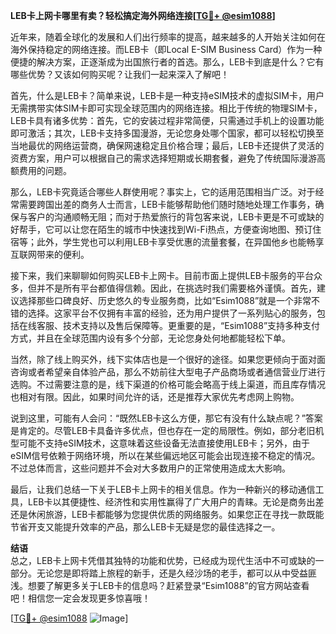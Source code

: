 **LEB卡上网卡哪里有卖？轻松搞定海外网络连接[[TG💪+ @esim1088](https://t.me/s/esim1088)]**

近年来，随着全球化的发展和人们出行频率的提高，越来越多的人开始关注如何在海外保持稳定的网络连接。而LEB卡（即Local E-SIM Business Card）作为一种便捷的解决方案，正逐渐成为出国旅行者的首选。那么，LEB卡到底是什么？它有哪些优势？又该如何购买呢？让我们一起来深入了解吧！

首先，什么是LEB卡？简单来说，LEB卡是一种支持eSIM技术的虚拟SIM卡，用户无需携带实体SIM卡即可实现全球范围内的网络连接。相比于传统的物理SIM卡，LEB卡具有诸多优势：首先，它的安装过程非常简便，只需通过手机上的设置功能即可激活；其次，LEB卡支持多国漫游，无论您身处哪个国家，都可以轻松切换至当地最优的网络运营商，确保网速稳定且价格合理；最后，LEB卡还提供了灵活的资费方案，用户可以根据自己的需求选择短期或长期套餐，避免了传统国际漫游高额费用的问题。

那么，LEB卡究竟适合哪些人群使用呢？事实上，它的适用范围相当广泛。对于经常需要跨国出差的商务人士而言，LEB卡能够帮助他们随时随地处理工作事务，确保与客户的沟通顺畅无阻；而对于热爱旅行的背包客来说，LEB卡更是不可或缺的好帮手，它可以让您在陌生的城市中快速找到Wi-Fi热点，方便查询地图、预订住宿等；此外，学生党也可以利用LEB卡享受优惠的流量套餐，在异国他乡也能畅享互联网带来的便利。

接下来，我们来聊聊如何购买LEB卡上网卡。目前市面上提供LEB卡服务的平台众多，但并不是所有平台都值得信赖。因此，在挑选时我们需要格外谨慎。首先，建议选择那些口碑良好、历史悠久的专业服务商，比如“Esim1088”就是一个非常不错的选择。这家平台不仅拥有丰富的经验，还为用户提供了一系列贴心的服务，包括在线客服、技术支持以及售后保障等。更重要的是，“Esim1088”支持多种支付方式，并且在全球范围内设有多个分部，无论您身处何地都能轻松下单。

当然，除了线上购买外，线下实体店也是一个很好的途径。如果您更倾向于面对面咨询或者希望亲自体验产品，那么不妨前往大型电子产品商场或者通信营业厅进行选购。不过需要注意的是，线下渠道的价格可能会略高于线上渠道，而且库存情况也相对有限。因此，如果时间允许的话，还是推荐大家优先考虑网上购物。

说到这里，可能有人会问：“既然LEB卡这么方便，那它有没有什么缺点呢？”答案是肯定的。尽管LEB卡具备许多优点，但也存在一定的局限性。例如，部分老旧机型可能不支持eSIM技术，这意味着这些设备无法直接使用LEB卡；另外，由于eSIM信号依赖于网络环境，所以在某些偏远地区可能会出现连接不稳定的情况。不过总体而言，这些问题并不会对大多数用户的正常使用造成太大影响。

最后，让我们总结一下关于LEB卡上网卡的相关信息。作为一种新兴的移动通信工具，LEB卡以其便捷性、经济性和实用性赢得了广大用户的青睐。无论是商务出差还是休闲旅游，LEB卡都能够为您提供优质的网络服务。如果您正在寻找一款既能节省开支又能提升效率的产品，那么LEB卡无疑是您的最佳选择之一。

**结语**  
总之，LEB卡上网卡凭借其独特的功能和优势，已经成为现代生活中不可或缺的一部分。无论您是即将踏上旅程的新手，还是久经沙场的老手，都可以从中受益匪浅。想要了解更多关于LEB卡的信息吗？赶紧登录“Esim1088”的官方网站查看吧！相信您一定会发现更多惊喜哦！

[[TG💪+ @esim1088](https://t.me/s/esim1088) ![Image](https://i.postimg.cc/4NQfJmqS/Snipaste-2025-05-13-00-14-12.png)]
